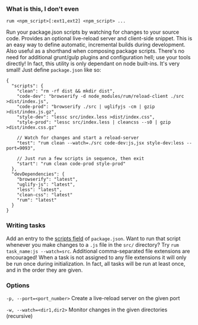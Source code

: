 ### What is this, I don't even
```
rum <npm_script>[:ext1,ext2] <npm_script> ...
```
Run your package.json scripts by watching for changes to your source code. Provides an optional live-reload server and client-side snippet. This is an easy way to define automatic, incremental builds during development. Also useful as a shorthand when composing package scripts. There's no need for additional grunt/gulp plugins and configuration hell; use your tools directly! In fact, this utility is only dependant on node built-ins. It's very small! Just define `package.json` like so:
```
{
  "scripts": {
    "clean": "rm -rf dist && mkdir dist",
    "code-dev": "browserify -d node_modules/rum/reload-client ./src >dist/index.js",
    "code-prod": "browserify ./src | uglifyjs -cm | gzip >dist/index.js.gz",
    "style-dev": "lessc src/index.less >dist/index.css",
    "style-prod": "lessc src/index.less | cleancss --s0 | gzip >dist/index.css.gz"

    // Watch for changes and start a reload-server
    "test": "rum clean --watch=./src code-dev:js,jsx style-dev:less --port=9093",

    // Just run a few scripts in sequence, then exit
    "start": "rum clean code-prod style-prod"
  },
  "devDependencies": {
    "browserify": "latest",
    "uglify-js": "latest",
    "less": "latest",
    "clean-css": "latest"
    "rum": "latest"
  }
}
```

### Writing tasks
Add an entry to the [scripts field](https://docs.npmjs.com/misc/scripts) of `package.json`. Want to run that script whenever you make changes to a `.js` file in the `src/` directory? Try `rum task_name:js --watch=src`. Additional comma-separated file extensions are encouraged! When a task is not assigned to any file extensions it will only be run once during initialization. In fact, all tasks will be run at least once, and in the order they are given. 

### Options
`-p, --port=<port_number>` Create a live-reload server on the given port

`-w, --watch=<dir1,dir2>` Monitor changes in the given directories (recursive)
